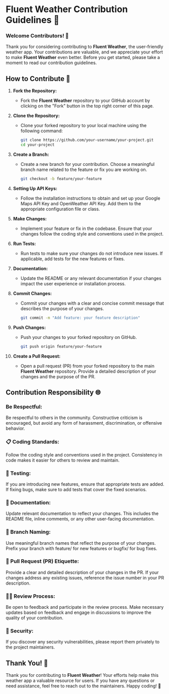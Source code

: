 # Fluent Weather Contribution Guidelines 🚀

### Welcome Contributors! 👋

Thank you for considering contributing to **Fluent Weather**, the user-friendly weather app. Your contributions are valuable, and we appreciate your effort to make **Fluent Weather** even better. Before you get started, please take a moment to read our contribution guidelines.

## How to Contribute 🤝

1. **Fork the Repository:**
   - Fork the **Fluent Weather** repository to your GitHub account by clicking on the "Fork" button in the top right corner of this page.

2. **Clone the Repository:**
   - Clone your forked repository to your local machine using the following command:
     ```bash
     git clone https://github.com/your-username/your-project.git
     cd your-project
     ```

3. **Create a Branch:**
   - Create a new branch for your contribution. Choose a meaningful branch name related to the feature or fix you are working on.
     ```bash
     git checkout -b feature/your-feature
     ```

4. **Setting Up API Keys:**
   - Follow the installation instructions to obtain and set up your Google Maps API Key and OpenWeather API Key. Add them to the appropriate configuration file or class.

5. **Make Changes:**
   - Implement your feature or fix in the codebase. Ensure that your changes follow the coding style and conventions used in the project.

6. **Run Tests:**
   - Run tests to make sure your changes do not introduce new issues. If applicable, add tests for the new features or fixes.

7. **Documentation:**
   - Update the README or any relevant documentation if your changes impact the user experience or installation process.

8. **Commit Changes:**
   - Commit your changes with a clear and concise commit message that describes the purpose of your changes.
     ```bash
     git commit -m "Add feature: your feature description"
     ```

9. **Push Changes:**
   - Push your changes to your forked repository on GitHub.
     ```bash
     git push origin feature/your-feature
     ```

10. **Create a Pull Request:**
    - Open a pull request (PR) from your forked repository to the main **Fluent Weather** repository. Provide a detailed description of your changes and the purpose of the PR.


## Contribution Responsibility 🌐

### Be Respectful:

Be respectful to others in the community. Constructive criticism is encouraged, but avoid any form of harassment, discrimination, or offensive behavior.

### 📋 Coding Standards:

Follow the coding style and conventions used in the project. Consistency in code makes it easier for others to review and maintain.

### 🧪 Testing:

If you are introducing new features, ensure that appropriate tests are added. If fixing bugs, make sure to add tests that cover the fixed scenarios.

### 📝 Documentation:

Update relevant documentation to reflect your changes. This includes the README file, inline comments, or any other user-facing documentation.

### 🌿 Branch Naming:

Use meaningful branch names that reflect the purpose of your changes. Prefix your branch with feature/ for new features or bugfix/ for bug fixes.

### 🔄 Pull Request (PR) Etiquette:

Provide a clear and detailed description of your changes in the PR. If your changes address any existing issues, reference the issue number in your PR description.

### 🕵️‍♂️ Review Process:

Be open to feedback and participate in the review process. Make necessary updates based on feedback and engage in discussions to improve the quality of your contribution.

### 🔐 Security:

If you discover any security vulnerabilities, please report them privately to the project maintainers.

## Thank You! 🌟

Thank you for contributing to **Fluent Weather**! Your efforts help make this weather app a valuable resource for users. If you have any questions or need assistance, feel free to reach out to the maintainers. Happy coding! 🚀
